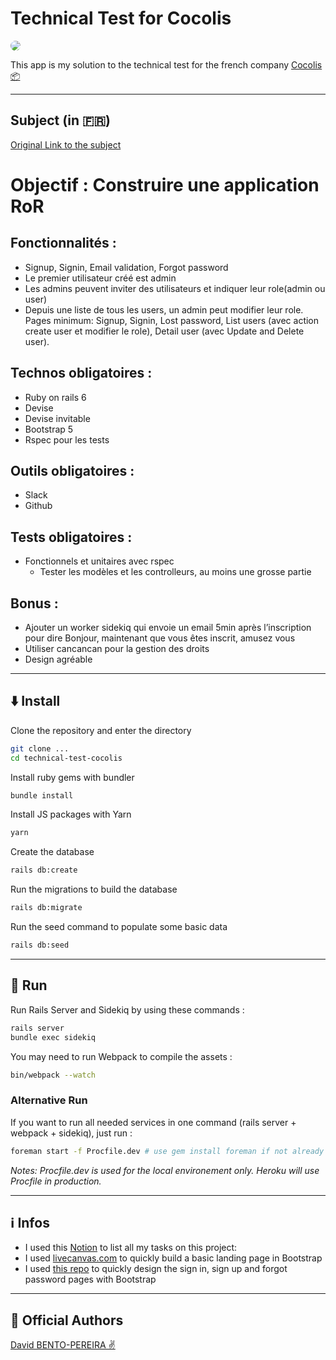 # Technical Test for Cocolis

<img src="https://www.cocolis.fr/_next/static/images/og_default_29_06_21-2a7f4ed592c79cea2472a249f2780938.png" style="border-radius: 15px ">

This app is my solution to the technical test for the french company [Cocolis 📦](https://www.cocolis.fr/)

---

## Subject (in 🇫🇷)

[Original Link to the subject](https://cocolis.notion.site/Backend-Rails-b601257f4dc34a31b2245b17efa5b718)
# Objectif : Construire une application RoR

## Fonctionnalités :

- Signup, Signin, Email validation, Forgot password
- Le premier utilisateur créé est admin
- Les admins peuvent inviter des utilisateurs et indiquer leur role(admin ou user)
- Depuis une liste de tous les users, un admin peut modifier leur role. Pages minimum: Signup, Signin, Lost password, List users (avec action create user et modifier le role), Detail user (avec Update and Delete user).

## Technos obligatoires :

- Ruby on rails 6
- Devise
- Devise invitable
- Bootstrap 5
- Rspec pour les tests

## Outils obligatoires :

- Slack
- Github

## Tests obligatoires :

- Fonctionnels et unitaires avec rspec
    - Tester les modèles et les controlleurs, au moins une grosse partie

## Bonus :

- Ajouter un worker sidekiq qui envoie un email 5min après l’inscription pour dire Bonjour, maintenant que vous êtes inscrit, amusez vous
- Utiliser cancancan pour la gestion des droits
- Design agréable

---


## ⬇️ Install

Clone the repository and enter the directory

```bash
git clone ...
cd technical-test-cocolis
```

Install ruby gems with bundler

```bash
bundle install
```

Install JS packages with Yarn

```bash
yarn
```

Create the database

```bash
rails db:create
```

Run the migrations to build the database

```bash
rails db:migrate
```

Run the seed command to populate some basic data

```bash
rails db:seed
```


---
## 🏃‍ Run

Run Rails Server and Sidekiq by using these commands :

```bash
rails server
bundle exec sidekiq
```

You may need to run Webpack to compile the assets :

````bash
bin/webpack --watch
````

### Alternative Run

If you want to run all needed services in one command (rails server + webpack + sidekiq), just run :

````bash
foreman start -f Procfile.dev # use gem install foreman if not already installed in your computer
````

_Notes: Procfile.dev is used for the local environement only. Heroku will use Procfile in production._


---

## ℹ️ Infos

- I used this [Notion](https://horn-decade-127.notion.site/Cocolis-Technical-Test-4303a6c1aa9d46fd9e5b53d537902c14) to list all my tasks on this project: 
- I used [livecanvas.com](https://livecanvas.com/sections/) to quickly build a basic landing page in Bootstrap
- I used [this repo](https://github.com/nauvalazhar/bootstrap-4-login-page) to quickly design the sign in, sign up and forgot password pages with Bootstrap

--- 

## 🦄 Official Authors

[David BENTO-PEREIRA ✌️](https://github.com/davidBentoPereira) 

